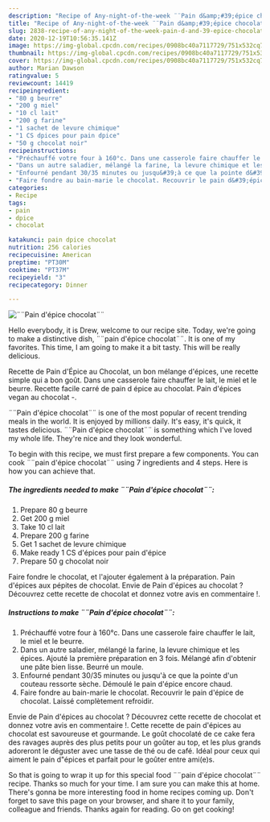 ```yaml
---
description: "Recipe of Any-night-of-the-week ¨¨Pain d&amp;#39;épice chocolat¨¨"
title: "Recipe of Any-night-of-the-week ¨¨Pain d&amp;#39;épice chocolat¨¨"
slug: 2838-recipe-of-any-night-of-the-week-pain-d-and-39-epice-chocolat
date: 2020-12-19T10:56:35.141Z
image: https://img-global.cpcdn.com/recipes/0908bc40a7117729/751x532cq70/pain-depice-chocolat-photo-principale-de-la-recette.jpg
thumbnail: https://img-global.cpcdn.com/recipes/0908bc40a7117729/751x532cq70/pain-depice-chocolat-photo-principale-de-la-recette.jpg
cover: https://img-global.cpcdn.com/recipes/0908bc40a7117729/751x532cq70/pain-depice-chocolat-photo-principale-de-la-recette.jpg
author: Marian Dawson
ratingvalue: 5
reviewcount: 14419
recipeingredient:
- "80 g beurre"
- "200 g miel"
- "10 cl lait"
- "200 g farine"
- "1 sachet de levure chimique"
- "1 CS dpices pour pain dpice"
- "50 g chocolat noir"
recipeinstructions:
- "Préchauffé votre four à 160°c. Dans une casserole faire chauffer le lait, le miel et le beurre."
- "Dans un autre saladier, mélangé la farine, la levure chimique et les épices. Ajouté la première préparation en 3 fois. Mélangé afin d&#39;obtenir une pâte bien lisse. Beurré un moule."
- "Enfourné pendant 30/35 minutes ou jusqu&#39;à ce que la pointe d&#39;un couteau ressorte sèche. Démoulé le pain d&#39;épice encore chaud."
- "Faire fondre au bain-marie le chocolat. Recouvrir le pain d&#39;épice de chocolat. Laissé complètement refroidir."
categories:
- Recipe
tags:
- pain
- dpice
- chocolat

katakunci: pain dpice chocolat 
nutrition: 256 calories
recipecuisine: American
preptime: "PT30M"
cooktime: "PT37M"
recipeyield: "3"
recipecategory: Dinner

---
```



![¨¨Pain d&#39;épice chocolat¨¨](https://img-global.cpcdn.com/recipes/0908bc40a7117729/751x532cq70/pain-depice-chocolat-photo-principale-de-la-recette.jpg)

Hello everybody, it is Drew, welcome to our recipe site. Today, we're going to make a distinctive dish, ¨¨pain d&#39;épice chocolat¨¨. It is one of my favorites. This time, I am going to make it a bit tasty. This will be really delicious.

Recette de Pain d&#39;Épice au Chocolat, un bon mélange d&#39;épices, une recette simple qui a bon goût. Dans une casserole faire chauffer le lait, le miel et le beurre. Recette facile carré de pain d épice au chocolat. Pain d&#39;épices vegan au chocolat -.

¨¨Pain d&#39;épice chocolat¨¨ is one of the most popular of recent trending meals in the world. It is enjoyed by millions daily. It's easy, it's quick, it tastes delicious. ¨¨Pain d&#39;épice chocolat¨¨ is something which I've loved my whole life. They're nice and they look wonderful.


To begin with this recipe, we must first prepare a few components. You can cook ¨¨pain d&#39;épice chocolat¨¨ using 7 ingredients and 4 steps. Here is how you can achieve that.

<!--inarticleads1-->

##### The ingredients needed to make ¨¨Pain d&#39;épice chocolat¨¨:

1. Prepare 80 g beurre
1. Get 200 g miel
1. Take 10 cl lait
1. Prepare 200 g farine
1. Get 1 sachet de levure chimique
1. Make ready 1 CS d&#39;épices pour pain d&#39;épice
1. Prepare 50 g chocolat noir


Faire fondre le chocolat, et l&#39;ajouter également à la préparation. Pain d&#39;épices aux pépites de chocolat. Envie de Pain d&#39;épices au chocolat ? Découvrez cette recette de chocolat et donnez votre avis en commentaire !. 

<!--inarticleads2-->

##### Instructions to make ¨¨Pain d&#39;épice chocolat¨¨:

1. Préchauffé votre four à 160°c. Dans une casserole faire chauffer le lait, le miel et le beurre.
1. Dans un autre saladier, mélangé la farine, la levure chimique et les épices. Ajouté la première préparation en 3 fois. Mélangé afin d&#39;obtenir une pâte bien lisse. Beurré un moule.
1. Enfourné pendant 30/35 minutes ou jusqu&#39;à ce que la pointe d&#39;un couteau ressorte sèche. Démoulé le pain d&#39;épice encore chaud.
1. Faire fondre au bain-marie le chocolat. Recouvrir le pain d&#39;épice de chocolat. Laissé complètement refroidir.


Envie de Pain d&#39;épices au chocolat ? Découvrez cette recette de chocolat et donnez votre avis en commentaire !. Cette recette de pain d&#39;épices au chocolat est savoureuse et gourmande. Le goût chocolaté de ce cake fera des ravages auprès des plus petits pour un goûter au top, et les plus grands adoreront le déguster avec une tasse de thé ou de café. Idéal pour ceux qui aiment le pain d&#34;épices et parfait pour le goûter entre ami(e)s. 

So that is going to wrap it up for this special food ¨¨pain d&#39;épice chocolat¨¨ recipe. Thanks so much for your time. I am sure you can make this at home. There's gonna be more interesting food in home recipes coming up. Don't forget to save this page on your browser, and share it to your family, colleague and friends. Thanks again for reading. Go on get cooking!
